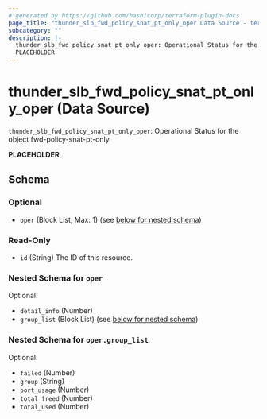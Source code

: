 ```yaml
---
# generated by https://github.com/hashicorp/terraform-plugin-docs
page_title: "thunder_slb_fwd_policy_snat_pt_only_oper Data Source - terraform-provider-thunder"
subcategory: ""
description: |-
  thunder_slb_fwd_policy_snat_pt_only_oper: Operational Status for the object fwd-policy-snat-pt-only
  PLACEHOLDER
---
```


# thunder_slb_fwd_policy_snat_pt_only_oper (Data Source)

`thunder_slb_fwd_policy_snat_pt_only_oper`: Operational Status for the object fwd-policy-snat-pt-only

__PLACEHOLDER__



<!-- schema generated by tfplugindocs -->
## Schema

### Optional

- `oper` (Block List, Max: 1) (see [below for nested schema](#nestedblock--oper))

### Read-Only

- `id` (String) The ID of this resource.

<a id="nestedblock--oper"></a>
### Nested Schema for `oper`

Optional:

- `detail_info` (Number)
- `group_list` (Block List) (see [below for nested schema](#nestedblock--oper--group_list))

<a id="nestedblock--oper--group_list"></a>
### Nested Schema for `oper.group_list`

Optional:

- `failed` (Number)
- `group` (String)
- `port_usage` (Number)
- `total_freed` (Number)
- `total_used` (Number)



